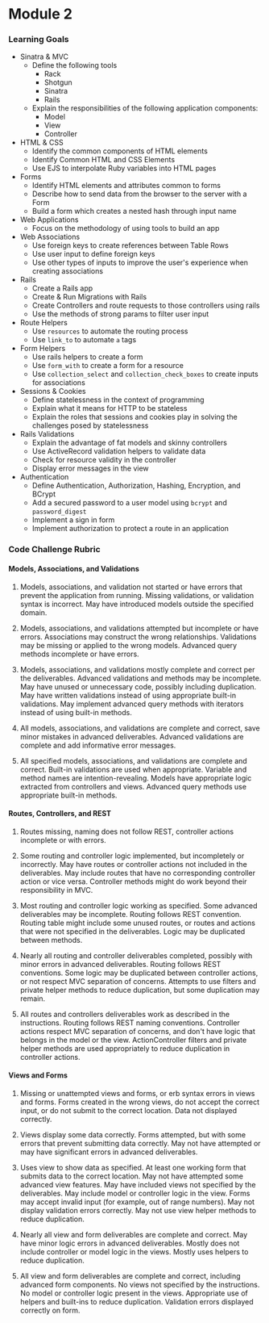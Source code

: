# Module 2

### Learning Goals

- Sinatra & MVC
  - Define the following tools
    - Rack
    - Shotgun
    - Sinatra
    - Rails
  - Explain the responsibilities of the following application components:
    - Model
    - View
    - Controller
- HTML & CSS
  - Identify the common components of HTML elements
  - Identify Common HTML and CSS Elements
  - Use EJS to interpolate Ruby variables into HTML pages
- Forms
  - Identify HTML elements and attributes common to forms
  - Describe how to send data from the browser to the server with a Form
  - Build a form which creates a nested hash through input name
- Web Applications
  - Focus on the methodology of using tools to build an app
- Web Associations
  - Use foreign keys to create references between Table Rows
  - Use user input to define foreign keys
  - Use other types of inputs to improve the user's experience when creating associations
- Rails
  - Create a Rails app
  - Create & Run Migrations with Rails
  - Create Controllers and route requests to those controllers using rails
  - Use the methods of strong params to filter user input
- Route Helpers
  - Use `resources` to automate the routing process
  - Use `link_to` to automate `a` tags
- Form Helpers
  - Use rails helpers to create a form
  - Use `form_with` to create a form for a resource
  - Use `collection_select` and `collection_check_boxes` to create inputs for associations
- Sessions & Cookies
  - Define statelessness in the context of programming
  - Explain what it means for HTTP to be stateless 
  - Explain the roles that sessions and cookies play in solving the challenges posed by statelessness
- Rails Validations
  - Explain the advantage of fat models and skinny controllers
  - Use ActiveRecord validation helpers to validate data
  - Check for resource validity in the controller
  - Display error messages in the view
- Authentication
  - Define Authentication, Authorization, Hashing, Encryption, and BCrypt
  - Add a secured password to a user model using `bcrypt` and `password_digest`
  - Implement a sign in form
  - Implement authorization to protect a route in an application

### Code Challenge Rubric


#### Models, Associations, and Validations

1. Models, associations, and validation not started or have errors that prevent the application from running. Missing validations, or validation syntax is incorrect. May have introduced models outside the specified domain.

2. Models, associations, and validations attempted but incomplete or have errors. Associations may construct the wrong relationships. Validations may be missing or applied to the wrong models. Advanced query methods incomplete or have errors.

3. Models, associations, and validations mostly complete and correct per the deliverables. Advanced validations and methods may be incomplete. May have unused or unnecessary code, possibly including duplication. May have written validations instead of using appropriate built-in validations. May implement advanced query methods with iterators instead of using built-in methods.

4. All models, associations, and validations are complete and correct, save minor mistakes in advanced deliverables. Advanced validations are complete and add informative error messages.

5. All specified models, associations, and validations are complete and correct. Built-in validations are used when appropriate. Variable and method names are intention-revealing. Models have appropriate logic extracted from controllers and views. Advanced query methods use appropriate built-in methods.

#### Routes, Controllers, and REST

1. Routes missing, naming does not follow REST, controller actions incomplete or with errors.

2. Some routing and controller logic implemented, but incompletely or incorrectly. May have routes or controller actions not included in the deliverables. May include routes that have no corresponding controller action or vice versa. Controller methods might do work beyond their responsibility in MVC.

3. Most routing and controller logic working as specified. Some advanced deliverables may be incomplete. Routing follows REST convention. Routing table might include some unused routes, or routes and actions that were not specified in the deliverables. Logic may be duplicated between methods.

4. Nearly all routing and controller deliverables completed, possibly with minor errors in advanced deliverables. Routing follows REST conventions. Some logic may be duplicated between controller actions, or not respect MVC separation of concerns. Attempts to use filters and private helper methods to reduce duplication, but some duplication may remain.

5. All routes and controllers deliverables work as described in the instructions. Routing follows REST naming conventions. Controller actions respect MVC separation of concerns, and don't have logic that belongs in the model or the view. ActionController filters and private helper methods are used appropriately to reduce duplication in controller actions.

#### Views and Forms

1. Missing or unattempted views and forms, or erb syntax errors in views and forms. Forms created in the wrong views, do not accept the correct input, or do not submit to the correct location. Data not displayed correctly.

2. Views display some data correctly. Forms attempted, but with some errors that prevent submitting data correctly. May not have attempted or may have significant errors in advanced deliverables.

3. Uses view to show data as specified. At least one working form that submits data to the correct location. May not have attempted some advanced view features. May have included views not specified by the deliverables. May include model or controller logic in the view. Forms may accept invalid input (for example, out of range numbers). May not display validation errors correctly. May not use view helper methods to reduce duplication.

4. Nearly all view and form deliverables are complete and correct. May have minor logic errors in advanced deliverables. Mostly does not include controller or model logic in the views. Mostly uses helpers to reduce duplication.

5. All view and form deliverables are complete and correct, including advanced form components. No views not specified by the instructions. No model or controller logic present in the views. Appropriate use of helpers and built-ins to reduce duplication. Validation errors displayed correctly on form.